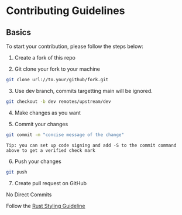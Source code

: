 # Contributing Guidelines

## Basics

To start your contribution, please follow the steps below:

1. Create a fork of this repo

2. Git clone your fork to your machine

```sh
git clone url://to.your/github/fork.git
```

3. Use dev branch, commits targetting main will be ignored.

```sh
git checkout -b dev remotes/upstream/dev
```

4. Make changes as you want

5. Commit your changes

```sh
git commit -m "concise message of the change"
```

`Tip: you can set up code signing and add -S to the commit command above to get a verified check mark`

6. Push your changes

```sh
git push
```

7. Create pull request on GitHub

No Direct Commits

Follow the [Rust Styling Guideline](https://docs.avdanos.com/docs/contributing/development/code_guidelines/rust_guidelines)

